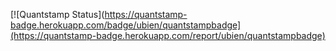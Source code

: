 [![Quantstamp Status](https://quantstamp-badge.herokuapp.com/badge/ubien/quantstampbadge](https://quantstamp-badge.herokuapp.com/report/ubien/quantstampbadge)